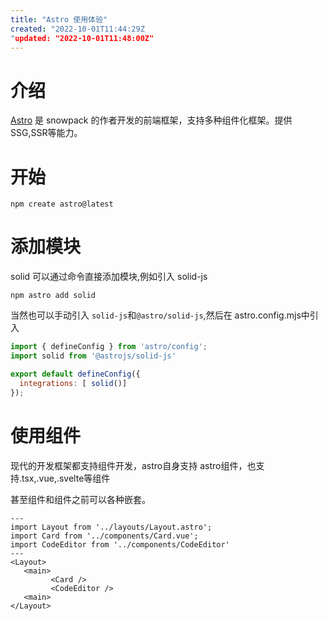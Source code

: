 ```yaml
---
title: "Astro 使用体验"
created: "2022-10-01T11:44:29Z
"updated: "2022-10-01T11:48:00Z"
---
```

# 介绍
[Astro](https://astro.build/) 是 snowpack 的作者开发的前端框架，支持多种组件化框架。提供SSG,SSR等能力。
# 开始
```
npm create astro@latest
```
# 添加模块
solid 可以通过命令直接添加模块,例如引入 solid-js
```
npm astro add solid
```
当然也可以手动引入 `solid-js`和`@astro/solid-js`,然后在 astro.config.mjs中引入
```js
import { defineConfig } from 'astro/config';
import solid from '@astrojs/solid-js'

export default defineConfig({
  integrations: [ solid()]
});
```
# 使用组件

现代的开发框架都支持组件开发，astro自身支持 astro组件，也支持.tsx,.vue,.svelte等组件

甚至组件和组件之前可以各种嵌套。
```
---
import Layout from '../layouts/Layout.astro';
import Card from '../components/Card.vue';
import CodeEditor from '../components/CodeEditor'
---
<Layout>
   <main>
         <Card />
         <CodeEditor />
   <main>
</Layout>
```
